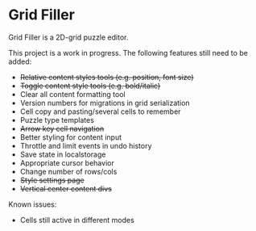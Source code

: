 # Grid Filler

Grid Filler is a 2D-grid puzzle editor.

This project is a work in progress. The following features still need to be added:

- ~~Relative content styles tools (e.g. position, font size)~~
- ~~Toggle content style tools (e.g. bold/italic)~~
- Clear all content formatting tool
- Version numbers for migrations in grid serialization
- Cell copy and pasting/several cells to remember
- Puzzle type templates
- ~~Arrow key cell navigation~~
- Better styling for content input
- Throttle and limit events in undo history
- Save state in localstorage
- Appropriate cursor behavior
- Change number of rows/cols
- ~~Style settings page~~
- ~~Vertical center content divs~~

Known issues:

- Cells still active in different modes
